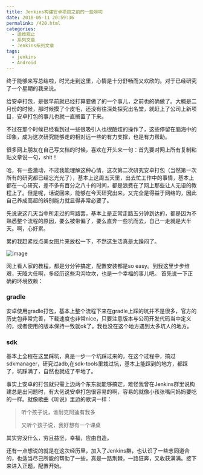 ```yaml
---
title: Jenkins构建安卓项目之前的一些唠叨
date: 2018-05-11 20:59:36
permalink: /420.html
categories:
  - 运维观止
  - 系列文章
  - Jenkins系列文章
tags:
  - jenkins
  - Android
---
```


终于能够来写总结啦，时光走到这里，心情是十分舒畅而又欢欣的。对于已经研究了一个星期的我来说。

给安卓打包，是很早前就已经打算要做了的一个事儿，之前也的确做了。大概是二月份的时候，那时候摸了个皮毛，还没有往深处探究出名堂，就赶上了公司上新项目，安卓打包的事儿也就一直搁置了下来。

不过在那个时候已经看到过一些很吸引人也很酷炫的操作了，这些停留在脑海中的印象，成为这次研究能够走的相对远一些的有力支撑，也是有力帮助。

很多网上朋友在自己写文档的时候，喜欢在开头来一句：首先要对网上所有复制粘贴文章说一句，shit！

哈，有一些激动，不过我能理解这种心情，这次第二次研究安卓打包（当然第一次所有的研究都已经忘光光了），基本上这周五天里，出去忙工作中的事情，基本上都在一心研究，差不多有百分之八十的时间，都是浪费在了网上那些让人无语的教程上了。但是呢，话说回来，能够在今天研究出来，又完全是得益于网络的，因此自己养成高超的辨别能力就显得非常必要了。

先说说这几天当中所走过的弯路罢，基本上是正常走路五分钟到达的，都是因为不熟悉整个流程的原因，要么被带偏了，要么直奔一些坑而去，自己一走就是大半天。啊，心好累。

累的我赶紧找点美女图片来放松一下，不然这生活真是太躁闷了。

![image](https://tvax1.sinaimg.cn/large/008k1Yt0ly1grkeqcazs6j30hs0qob29.jpg)

网上看人家的教程，都是分分钟搞定，配置安装都是so easy。到我这里步步维艰，天降大任啊，多经历这些沟沟坎坎，也是一个幸福的事儿吧。
首先说一下正确的环境依赖：

### gradle

安卓使用gradle打包，基本上整个流程下来在gradle上踩的坑并不是很多，官方的历史包非常完善，下载速度也非常nice，只要注意版本与公司开发代码当中定义的，或者使用的版本保持一致就ok了。我也没在这个地方遇到太多坑人的地方。

### sdk

基本上全程在这里踩坑，真是一步一个坑踩过来的，在这个过程中，搞过sdkmanager，研究过adb,在sdk-tools里栽过坑，基本上能踩到的地方，都踩了，坑踩满了，自然也就成了平地了。

事实上安卓的打包就只需上边两个东东就能够搞定，难怪我曾在Jenkins群里说构建总是出问题时，有大佬说安卓打包很容易的啊，容易的就像小孩张嘴问妈妈要吃的一样。就像歌曲《听说》里边的歌词一样：

> 听个孩子说，谁耐克阿迪有我多
>
> 又听个孩子说，我好想有一个课桌

其实穷没什么，穷且益坚，幸福，应由自造。

还有一点想说的就是在这次经历里，加入了Jenkins群，也认识了一些志同道合的，也适当尽己所能的帮助了一些，真是一路荆棘，一路狂奔，又收获满满。接下来进入正题，配置开始。
